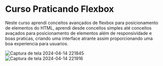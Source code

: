 # Curso Praticando Flexbox

Neste curso aprendi conceitos avançados de flexbox para posicionamento de elementos do HTML, aprendi desde conceitos simples até conceitos avaçados para posicionamento de elementos além de responsividade e
boas praticas, criando uma interface atrante assim proporcionando uma boa experiencia para usuarios.

![Captura de tela 2024-04-14 221845](https://github.com/DavidDanielAlves/CursoDeFlexbox/assets/140220407/6d48e067-172a-46bd-b6df-e94a47fc3437)
![Captura de tela 2024-04-14 221916](https://github.com/DavidDanielAlves/CursoDeFlexbox/assets/140220407/29dd8cb1-79c2-4c34-89b9-330e7091ba1b)
